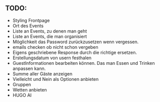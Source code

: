 ## TODO:

- Styling Frontpage
- Ort des Events
- Liste an Events, zu denen man geht
- Liste an Events, die man organisiert
- Möglichkeit das Password zurückzusetzen wenn vergessen.
- emails checken ob nicht schon vergeben
- Eigens geschriebene Response durch die richtige ersetzen.
- Erstellungsdatum von usern festhalen
- GuestInformationen bearbeiten können. Das man Essen und Trinken anpassen kann.
- Summe aller Gäste anzeigen
- Vielleicht und Nein als Optionen anbieten
- Gruppen
- Wetten anbieten
- HUGO AI